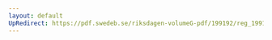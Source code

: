 ```yaml
---
layout: default
UpRedirect: https://pdf.swedeb.se/riksdagen-volumeG-pdf/199192/reg_199192/reg_199192_1069.pdf
---
```


